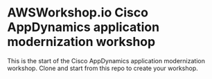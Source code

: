 # AWSWorkshop.io Cisco AppDynamics application modernization workshop

This is the start of the Cisco AppDynamics application modernization workshop.  Clone and start from this repo to create your workshop.
